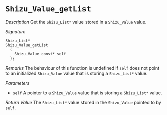# `Shizu_Value_getList`

*Description*
Get the `Shizu_List*` value stored in a `Shizu_Value` value.

*Signature*
```
Shizu_List*
Shizu_Value_getList
  (
    Shizu_Value const* self
  );
```

*Remarks*
The behaviour of this function is undefined if `self` does not point to an initialized `Shizu_Value` value that is storing a `Shizu_List*` value.

*Parameters*
- `self` A pointer to a `Shizu_Value` value that is storing a `Shizu_List*` value.

*Return Value*
The `Shizu_List*` value stored in the `Shizu_Value` pointed to by `self`.
